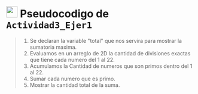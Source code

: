 # <img src="https://i.ibb.co/NtPpVSt/imagen-removebg-preview-1.png" height="30"> Pseudocodigo de `Actividad3_Ejer1`

> <ol list-style-type:"lower-alpha">
>   <li>
> Se declaran la variable "total" que nos servira para mostrar la sumatoria maxima.
>   </li>
>   <li>
> Evaluamos en un arreglo de 2D la cantidad de divisiones exactas que tiene cada numero del 1 al 22.
>   </li>
>   <li>
> Acumulamos la Cantidad de numeros que son primos dentro del 1 al 22.
>   </li>
>   <li>
> Sumar cada numero que es primo.
>   </li>
>   <li>
> Mostrar la cantidad total de la suma.
>   </li>
> </ol>
